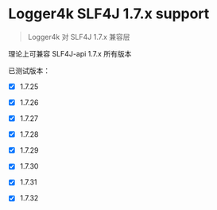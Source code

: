 # Logger4k SLF4J 1.7.x support

> Logger4k 对 SLF4J 1.7.x 兼容层

理论上可兼容 SLF4J-api 1.7.x 所有版本

已测试版本：
- [X] 1.7.25 
- [X] 1.7.26
- [X] 1.7.27
- [X] 1.7.28
- [X] 1.7.29
- [X] 1.7.30
- [X] 1.7.31
- [X] 1.7.32

